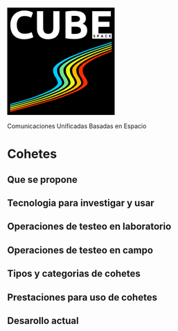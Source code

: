 
![Screenshot](https://github.com/davidsnege/CUBES/blob/main/DesignMKT/img/negro_L.png?raw=true)

Comunicaciones Unificadas Basadas en Espacio

# Cohetes

## Que se propone

## Tecnologia para investigar y usar

## Operaciones de testeo en laboratorio

## Operaciones de testeo en campo

## Tipos y categorias de cohetes

## Prestaciones para uso de cohetes

## Desarollo actual